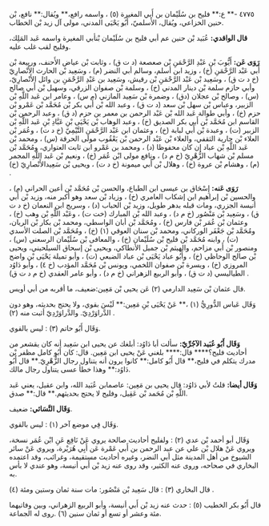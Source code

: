 ٤٧٧٥ -** ع:** فليح بن سُلَيْمان بن أَبي المغيرة (٥) ، واسمه رافع،** ويُقال:** نافع، بْن حنين الخزاعي، ويُقال، الأَسلميّ، أَبُو يَحْيَى المدني، مولى آل زيد بْن الخطاب.

**قال الواقدي:** عُبَيد بْن حنين عم أبي فليح بن سُلَيْمان بْنأبي المغيرة واسمه عَبد المَلِك، وفليح لقب غلب عليه.

**رَوَى عَن:** أَيُّوبَ بْنِ عَبْدِ الرَّحْمَنِ بْن صعصعة (د ت ق) ، وثابت بْن عياض الأَحنف، وربيعة بْن أَبي عَبْد الرَّحْمَنِ (خ) ، وزيد ابن أسلم، وسالم أبي النضر (م) ، وسَعِيد بْن الحارث الأَنْصارِيّ (خ د ت ق) ، وسَعِيد بْن عَبْد الرَّحْمَنِ بْن رقيش، وسَعِيد بن عَبْدِ الرَّحْمَنِ بن وائل الأَنْصارِيّ، وأبي حازم سلمة بْن دينار المدني (خ) ، وسلمة بْن صفوان الزرقي، وسهيل بْن أَبي صالح (س) ، وصالح بْن عجلان (دق) ، وضمرة بْن سَعِيد المازني (م س) ، وعامر ابن عَبد اللَّهِ بْن الزبير، وعباس بْن سهل بْن سعد (د ت ق) ، وعبد الله بْن أَبي بكر بْن مُحَمَّد بْن عَمْرو بْن حزم (خ) ، وأبي طوالة عَبد الله بْن عَبْد الرحمن بن معمر بن حزم (د ق) ، وعبد الرحمن بْن القاسم ابن مُحَمَّد بْن أَبي بكر الصديق (خ) ، وعبد الوهاب بْن يَحْيَى بْنِ عَبَّادِ بْنِ عَبد اللَّهِ بْن الزبير (ت) ، وعبدة بْن أَبي لبابة (خ) ، وعثمان ابن عَبْد الرَّحْمَنِ التَّيْمِيّ (خ د ت) ، وعُمَر بْن العلاء بْن جارية الثقفي، والعلاء بْن عَبْد الرحمن بْن يَعْقُوب مولى الحرقة (س) ، ومحمد بْن عَبد اللَّهِ بْن عباد إن كان محفوظا (د) ، ومحمد بن عَمْرو ابن ثابت العتواري، ومُحَمَّد بْن مسلم بْن شهاب الزُّهْرِيّ (خ م د) ، ونافع مولى ابْن عُمَر (خ) ، ونعيم بْن عَبد اللَّهِ المجمر (م) ، وهشام بْن عروة (خ) ، وهلال بْن أَبي ميمونة (خ د ت) ، ويحيى بْن سَعِيدالأَنْصارِيّ (خ) .

**رَوَى عَنه:** إِسْحَاق بن عيسى ابن الطباع، والحسن بْن مُحَمَّد بْن أعين الحراني (م) ، والحسين بْن إبراهيم ابن إشكاب العامري (خ) ، وزياد بْن سعد وهو أكبر منه، وزيد بْن أَبي أنيسة الجزري، ومات قبله بدهر طويل، وزيد بْن الحباب (د) ، وسريج ابن النعمان (خ د ت ق) ، وسَعِيد بْن مَنْصُور (خ م د) ، وعبد الله بْن المبارك (خت ت) ، وعَبْد اللَّهِ بْن وهب (خ) ، وعثمان بْن عُمَر بْن فارس (خ) ، ومُحَمَّد بْن أبان الواسطي، ومحمد بْن بكار بْن الريان، ومُحَمَّد بْن جَعْفَر الوركاني، ومحمد بْن سنان العوقي (١) (خ) ، ومُحَمَّد بْن الصلت الأسدي (ت) ، وابنه مُحَمَّد بْن فليح بْن سُلَيْمان (خ) ، والمعافى بْن سُلَيْمان الرسعني (س) ، ومنصور بْن أَبي مزاحم، والهيثم بْن جميل الأنطاكي، ويحيى بْن إسحاق السيلحيني، ويحيى بْن صالح الوحاظي (خ) ، وأَبُو عباد يَحْيَى بْن عباد الضبعي (ت) ، وأبو تميلة يَحْيَى بْن واضح المروزي (خ) ، ويسرة بْن صفوان اللخمي، ويونس بْن مُحَمَّد المؤدب (خ ٤) ، وأبو دَاوُد الطياليسي (د ت ق) ، وأبو الربيع الزهراني (خ م د) ، وأبو عامر العقدي (خ م د ت ق) .

قال عثمان بْن سَعِيد الدارمي (٢) عَن يحيى بْن مَعِين:ضعيف، ما أقربه من أبي أويس.

وَقَال عَباس الدُّورِيُّ (١) ،** عَنْ يَحْيَى بْنِ مَعِين:** لَيْسَ بقوي، ولا يحتج بحديثه، وهو دون الدَّراوَرْدِيّ. والدَّراوَرْدِيّ أثبت منه (٢) .

وَقَال أَبُو حاتم (٣) : ليس بالقوي.

**وَقَال أَبُو عُبَيد الآجُرِّيّ:** سألت أبا دَاوُد: أبلغك عن يحيى ابن سَعِيد أنه كان يقشعر من أحاديث فليح؟**** قال:**** بلغني عَنْ يحيى ابن مَعِين. قال: كان أَبُو كامل مظفر بْن مدرك يتكلم في فليح،** قال أَبُو كامل:** كانوا يرون أنه يتناول رجال الزُّهْرِيّ.** قال أَبُو دَاوُد:** وهذا خطأ عسى يتناول رجال مالك.

**وَقَال أيضا:** قلتُ لأبي دَاوُد: قال يحيى بن مَعِين: عاصمابن عُبَيد الله، وابن عقيل، يعني عَبد اللَّهِ بْن مُحَمد بْن عَقِيل، وفليح لا يحتج بحديثهم.** قال:** صدق.

**وَقَال النَّسَائي:** ضعيف.

وَقَال فِي موضع آخر (١) : ليس بالقوي.

وَقَال أبو أحمد بْن عدي (٢) : ولفليح أحاديث صالحة يروي عَنْ نَافِع عَنِ ابْن عُمَر نسخة، ويروي عَنْ هلال بْن علي عن عبد الرحمن بن أَبي عَمْرة عَن أَبِي هُرَيْرة، ويروي عَنْ سائر الشيوخ من أهل المدينة مثل أبي النضر، وغيره أحاديث مستقيمة، وغرائب، وقد اعتمده البخاري في صحاحه، وروى عنه الكثير، وقد روى عنه زيد بْن أَبي أنيسة، وهو عندي لا بأس به.

قال البخاري (٣) : قال سَعِيد بْن مَنْصُور: مات سنة ثمان وستين ومئة (٤) .

قال أَبُو بكر الخطيب (٥) : حدث عنه زيد بْن أَبي أنيسة، وأبو الربيع الزهراني، وبين وفاتيهما مئة وعشر أو تسع أو ثمان سنين (٦) .روى له الجماعة.